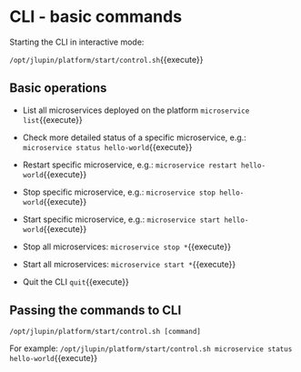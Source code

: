 # CLI - basic commands

Starting the CLI in interactive mode:

`/opt/jlupin/platform/start/control.sh`{{execute}}

## Basic operations

- List all microservices deployed on the platform
`microservice list`{{execute}}

- Check more detailed status of a specific microservice, e.g.:
`microservice status hello-world`{{execute}}

- Restart specific microservice, e.g.:
`microservice restart hello-world`{{execute}}

- Stop specific microservice, e.g.:
`microservice stop hello-world`{{execute}}

- Start specific microservice, e.g.:
`microservice start hello-world`{{execute}}

- Stop all microservices:
`microservice stop *`{{execute}}

- Start all microservices:
`microservice start *`{{execute}}

- Quit the CLI
`quit`{{execute}}

## Passing the commands to CLI

`/opt/jlupin/platform/start/control.sh [command]`

For example:
`/opt/jlupin/platform/start/control.sh microservice status hello-world`{{execute}}